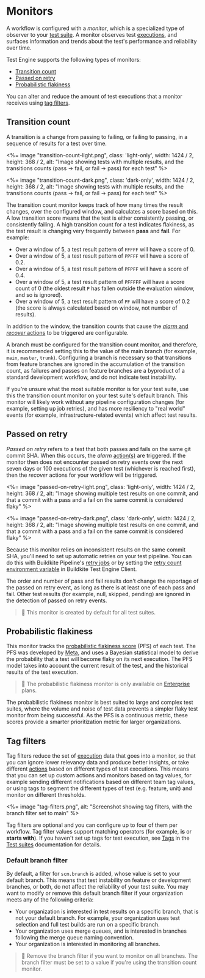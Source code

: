 # Monitors

A workflow is configured with a _monitor_, which is a specialized type of observer to your [test suite](/docs/test-engine/test-suites). A monitor observes test [executions](/docs/test-engine/glossary#execution), and surfaces information and trends about the test's performance and reliability over time.

Test Engine supports the following types of monitors:

- [Transition count](#transition-count)
- [Passed on retry](#passed-on-retry)
- [Probabilistic flakiness](#probabilistic-flakiness)

You can alter and reduce the amount of test executions that a monitor receives using [tag filters](#tag-filters).

## Transition count

A transition is a change from passing to failing, or failing to passing, in a sequence of results for a test over time.

<%= image "transition-count-light.png", class: 'light-only', width: 1424 / 2, height: 368 / 2, alt: "Image showing tests with multiple results, and the transitions counts (pass -> fail, or fail -> pass) for each test" %>

<%= image "transition-count-dark.png", class: 'dark-only', width: 1424 / 2, height: 368 / 2, alt: "Image showing tests with multiple results, and the transitions counts (pass -> fail, or fail -> pass) for each test" %>

The transition count monitor keeps track of how many times the result changes, over the configured window, and calculates a score based on this. A low transition score means that the test is either consistently passing, or consistently failing. A high transition count for a test indicates flakiness, as the test result is changing very frequently between **pass** and **fail**. For example:

- Over a window of 5, a test result pattern of `FFFFF` will have a score of 0.
- Over a window of 5, a test result pattern of `PPFFF` will have a score of 0.2.
- Over a window of 5, a test result pattern of `PFPFF` will have a score of 0.4.
- Over a window of 5, a test result pattern of `PFFFFF` will have a score count of 0 (the oldest result `P` has fallen outside the evaluation window, and so is ignored).
- Over a window of 5, a test result pattern of `PF` will have a score of 0.2 (the score is always calculated based on window, not number of results).

In addition to the window, the transition counts that cause the [_alarm_ and _recover_ actions](/docs/test-engine/workflows/actions) to be triggered are configurable.

A branch must be configured for the transition count monitor, and therefore, it is recommended setting this to the value of the main branch (for example, `main`, `master`, `trunk`). Configuring a branch is necessary so that transitions from feature branches are ignored in the accumulation of the transition count, as failures and passes on feature branches are a byproduct of a standard development workflow, and do not indicate test instability.

If you're unsure what the most suitable monitor is for your test suite, use this the transition count monitor on your test suite's default branch. This monitor will likely work without any pipeline configuration changes (for example, setting up job retries), and has more resiliency to "real world" events (for example, infrastructure-related events) which affect test results.

## Passed on retry

_Passed on retry_ refers to a test that both passes and fails on the same git commit SHA. When this occurs, the _alarm_ [action(s)](/docs/test-engine/workflows/actions) are triggered. If the monitor then does not encounter passed on retry events over the next seven days or 100 executions of the given test (whichever is reached first), then the _recover_ actions for your workflow will be triggered.

<%= image "passed-on-retry-light.png", class: 'light-only', width: 1424 / 2, height: 368 / 2, alt: "Image showing multiple test results on one commit, and that a commit with a pass and a fail on the same commit is considered flaky" %>

<%= image "passed-on-retry-dark.png", class: 'dark-only', width: 1424 / 2, height: 368 / 2, alt: "Image showing multiple test results on one commit, and that a commit with a pass and a fail on the same commit is considered flaky" %>

Because this monitor relies on inconsistent results on the same commit SHA, you'll need to set up automatic retries on your test pipeline. You can do this with Buildkite Pipeline's [retry jobs](/docs/pipelines/configure/step-types/command-step#retry-attributes) or by setting the [retry count environment variable](/docs/test-engine/bktec/configuring#BUILDKITE_TEST_ENGINE_RETRY_COUNT) in Buildkite Test Engine Client.

The order and number of pass and fail results don't change the reportage of the passed on retry event, as long as there is at least one of each pass and fail. Other test results (for example, null, skipped, pending) are ignored in the detection of passed on retry events.

> 📘
> This monitor is created by default for all test suites.

## Probabilistic flakiness

This monitor tracks the [probabilistic flakiness score](https://engineering.fb.com/2020/12/10/developer-tools/probabilistic-flakiness/) (PFS) of each test. The PFS was developed by [Meta](https://www.meta.com/), and uses a Bayesian statistical model to derive the probability that a test will become flaky on its next execution. The PFS model takes into account the current result of the test, and the historical results of the test execution.

> 📘
> The probabilistic flakiness monitor is only available on [Enterprise](https://buildkite.com/pricing) plans.

The probabilistic flakiness monitor is best suited to large and complex test suites, where the volume and noise of test data prevents a simpler flaky test monitor from being successful. As the PFS is a continuous metric, these scores provide a smarter prioritization metric for larger organizations.

## Tag filters

Tag filters reduce the set of [execution](/docs/test-engine/glossary#execution) data that goes into a monitor, so that you can ignore lower relevancy data and produce better insights, or take different [actions](/docs/test-engine/workflows/actions) based on different types of test executions. This means that you can set up custom actions and monitors based on tag values, for example sending different notifications based on different team tag values, or using tags to segment the different types of test (e.g. feature, unit) and monitor on different thresholds.

<%= image "tag-filters.png", alt: "Screenshot showing tag filters, with the branch filter set to main" %>

Tag filters are optional and you can configure up to four of them per workflow. Tag filter values support matching operators (for example, **is** or **starts with**). If you haven't set up tags for test execution, see [Tags](/docs/test-engine/test-suites/tags) in the [Test suites](/docs/test-engine/test-suites) documentation for details.

### Default branch filter

By default, a filter for `scm.branch` is added, whose value is set to your default branch. This means that test instability on feature or development branches, or both, do not affect the reliability of your test suite. You may want to modify or remove this default branch filter if your organization meets any of the following criteria:

- Your organization is interested in test results on a specific branch, that is not your default branch. For example, your organization uses test selection and full test builds are run on a specific branch.
- Your organization uses merge queues, and is interested in branches following the merge queue naming convention.
- Your organization is interested in monitoring all branches.

> 📘
> Remove the branch filter if you want to monitor on all branches. The branch filter must be set to a value if you're using the transition count monitor.

